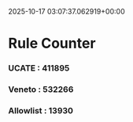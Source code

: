 2025-10-17 03:07:37.062919+00:00
# Rule Counter 
 ### UCATE : 411895

 ### Veneto : 532266

 ### Allowlist : 13930
